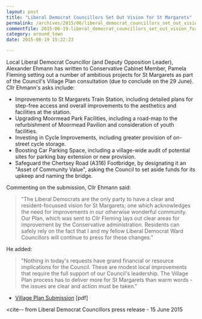 ```yaml
---
layout: post
title: "Liberal Democrat Councillors Set Out Vision for St Margarets"
permalink: /archives/2015/06/liberal_democrat_councillors_set_out_vision_for_st.html
commentfile: 2015-06-19-liberal_democrat_councillors_set_out_vision_for_st
category: around_town
date: 2015-06-19 15:22:23

---
```


Local Liberal Democrat Councillor (and Deputy Opposition Leader), Alexander Ehmann has written to Conservative Cabinet Member, Pamela Fleming setting out a number of ambitious projects for St Margarets as part of the Council's Village Plan consultation (due to conclude on the 29 June). Cllr Ehmann's asks include:

-   Improvements to St Margarets Train Station, including detailed plans for step-free access and overall improvements to the aesthetics and facilities at the station.
-   Upgrading Moormead Park Facilities, including a road-map to the refurbishment of Moormead Pavilion and consideration of youth facilities.
-   Investing in Cycle Improvements, including greater provision of on-street cycle storage.
-   Boosting Car Parking Space, including a village-wide audit of potential sites for parking bay extension or new provision.
-   Safeguard the Chertsey Road (A316) Footbridge, by designating it an "Asset of Community Value", asking the Council to set aside funds for its upkeep and naming the bridge.

Commenting on the submission, Cllr Ehmann said:

> "The Liberal Democrats are the only party to have a clear and resident-focussed vision for St Margarets; one which acknowledges the need for improvements in our otherwise wonderful community. Our Plan, which was sent to Cllr Fleming lays out clear areas for improvement by the Conservative administration. Residents can safely rely on the fact that I and my fellow Liberal Democrat Ward Councillors will continue to press for these changes."

He added:

> "Nothing in today's requests have grand financial or resource implications for the Council. These are modest local improvements that require the full support of our Council's leadership. The Village Plan process has to deliver more for St Margarets than warm words - the issues are clear and action must be taken."

-   <a href="/assets/images/2015/LibDem-Village-Plan-Submission-june2015.pdf" title="LibDem Village Plan Submission june2015.pdf">Village Plan Submission</a> \[pdf\]

<cite-- from Liberal Democrat Councillors press release - 15 June 2015</cite>
